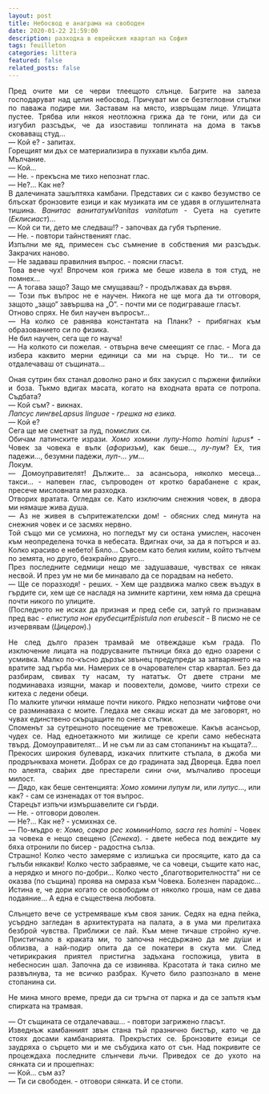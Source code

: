 ```yaml
---
layout: post
title: Небосвод е анаграма на свободен
date: 2020-01-22 21:59:00
description: разходка в еврейския квартал на София
tags: feuilleton
categories: littera
featured: false
related_posts: false
---
```


<p align="justify">Пред очите ми се черви тлеещото слънце. Багрите на залеза господаруват над целия небосвод. Причуват ми се безтегловни стъпки по паважа подире ми. Заставам на място, извръщам лице. Улицата пустее. Трябва или някоя неотложна грижа да те гони, или да си изгубил разсъдък, че да изоставиш топлината на дома в такъв сковаващ студ... <br>— Кой е? - запитах. <br>Горещият ми дъх се материализира в пухкави кълба дим. <br>Мълчание. <br>— Кой... <br>— Не. - прекъсна ме тихо непознат глас. <br>— Не?... Как не? <br>В далечината зашъптяха камбани. Представих си с какво безумство се блъскат бронзовите езици и как музиката им се удавя в оглушителната тишина. <em>Ванитас ванитатум</em><d-footnote><em>Vanitas vanitatum</em> - Суета на суетите (<em>Еклисиаст</em>)</d-footnote>... <br>— Кой си ти, дето ме следваш!? - започвах да губя търпение. <br>— Не. - повтори тайнственият глас. <br>Изпълни ме яд, примесен със съмнение в собствения ми разсъдък. Закрачих наново. <br>— Не задаваш правилния въпрос. - поясни гласът. <br>Това вече чух! Впрочем коя грижа ме беше извела в тоя студ, не помнех... <br>— А тогава защо? Защо ме смущаваш? - продължавах да вървя. <br>— Този пък въпрос не е научен. Никога не ще мога да ти отговоря, защото „защо“ завършва на „О“. - почти ми се подиграваше гласът. <br>Отново спрях. Не бил научен въпросът... <br>— На колко се равнява константата на Планк? - прибягнах към образованието си по физика. <br>Не бил научен, сега ще го науча! <br>— На колкото си пожелая. - отвърна вече смеещият се глас. - Мога да избера каквито мерни единици са ми на сърце. Но ти... ти се отдалечаваш от същината... </p>

<p align="justify">Оная сутрин бях станал доволно рано и бях закусил с пържени филийки и боза. Тъкмо вдигах масата, когато на входната врата се потропа. Съдбата? <br>— Кой съм? - викнах. <br><em>Лапсус лингве<d-footnote><em>Lapsus linguae</em> - грешка на езика</d-footnote>. </em><br>— Кой е? <br>Сега ще ме сметнат за луд, помислих си. <br>Обичам латинските изрази. <em>Хомо хомини лупу-</em><d-footnote><em>Homo homini lupus*</em> - Човек за човека е вълк (<em>афоризъм</em>)</d-footnote>, как беше..., <em>лу-пум</em>? Ех, тия падежи..., безумни падежи, <em>луп-... ум</em>... <br>Локум. <br>— Домоуправителят! Дължите... за асансьора, няколко месеца... такси... - напевен глас, съпроводен от кротко барабанене с крак, пресече мисловната ми разходка. <br>Отворих вратата. Огледах се. Като изключим снежния човек, в двора ми нямаше жива душа. <br>— Аз не живея в съпритежателски дом! - обясних след минута на снежния човек и се засмях нервно. <br>Той също ми се усмихна, но погледът му си остана умислен, насочен към неопределена точка в небесата. Вдигнах очи, за да я потърся и аз. Колко красиво е небето! Бяло... Съвсем като белия килим, който  тъпчем по земята, но друго, безкрайно друго... <br>През последните седмици нещо ме задушаваше, чувствах се някак несвой. И през ум не ми бе минавало да се порадвам на небето. <br>— Ще се поразходя! - реших. - Хем ще раздвижа малко свеж въздух в гърдите си, хем ще се насладя на зимните картини, хем няма да срещна почти никого по улиците. <br>(Последното не исках да призная и пред себе си, затуй го признавам пред вас - <em>епистула нон ерубесцит</em><d-footnote><em>Epistula non erubescit</em> - В писмо не се изчервявам (<em>Цицерон</em>)</d-footnote>.) </p>

<p align="justify">Не след дълго празен трамвай ме отвеждаше към града. По изключение лицата на подрусваните пътници бяха до едно озарени с усмивка. Малко по-късно дързък звънец предупреди за затварянето на вратите зад гърба ми. Намерих се в очарователен стар квартал. Без да разбирам, свивах ту насам, ту нататък. От двете страни ме подминаваха изящни, макар и поовехтели, домове, чиито стрехи се китеха с ледени обеци. <br>По малките улички нямаше почти никого. Рядко непознати чифтове очи се разминаваха с моите. Гледаха ме сякаш искат да ме заговорят, но чувах единствено скърцащите по снега стъпки. <br>Споменът за сутрешното посещение ме тревожеше. Какъв асансьор, чудех се. Над едноетажното ми жилище се крепи само небесната твърд. Домоуправителят... И не съм ли аз сам стопанинът на къщата?... <br>Прекосих широкия булевард, изкачих плитките стъпала, в джоба ми продрънкваха монети. Добрах се до градината зад Двореца. Едва поел по алеята, сва̀рих две престарели сини очи, мълчаливо просещи милост. <br>— Дядо, как беше сентенцията: <em>Хомо хомини лупум</em> ли, или <em>лупус</em>..., или как? - сам се изненадах от тоя въпрос. <br>Старецът изпъчи измършавелите си гърди. <br>— Не. - отговори доволен. <br>— Не?... Как не? - усмихнах се. <br>— По-мъдро е: <em>Хомо, сакра рес хомини</em><d-footnote><em>Homo, sacra res homini</em> - Човек за човека е нещо свещено (<em>Сенека</em>)</d-footnote>. - двете небеса под веждите му бяха отронили по бисер - радостна сълза. <br>Страшно! Колко често замеряме с излишъка си просяците, като да са гълъби някакви! Колко често забравяме, че са човеци, същите като нас, а нерядко и много по-добри... Колко често „благотворителността“ ни се оказва (по същина) проява на омраза към Човека. Болезнен парадокс... Истина е, че дори когато се освободим от няколко гроша, нам се дава подаяние... А една е съществена любовта. </p>

<p align="justify">Слънцето вече се устремяваше към своя заник. Седях на една пейка, усърдно загледан в архитектурата на палата, а в ума ми прелитаха безброй чувства. Приближи се лай. Към мене тичаше стройно куче. Пристигнало в краката ми, то започна несдържано да ме ду̀ши и облизва, а най-подир опита да се покатери в скута ми. След четирикракия приятел пристигна задъхана госпожица, увита в небесносин шал. Започна да се извинява. Красотата ѝ така силно ме развълнува, та не всичко разбрах. Кучето било разпознало в мене стопанина си. </p>

<p align="justify">Не мина много време, преди да си тръгна от парка и да се запътя към спирката на трамвая. </p>

<p align="justify">— От същината се отдалечаваш... - повтори загрижено гласът. <br>Изведнъж камбанният звън стана тъй празнично бистър, като че да стоях досами камбанарията. Прекръстих се. Бронзовите езици се заудряха о сърцето ми и ме събудиха като от сън. Над покривите се процеждаха последните слънчеви лъчи. Приведох се до ухото на сянката си и прошепнах: <br>— Кой... съм аз? <br>— Ти си свободен. - отговори сянката. И се стопи. </p>

